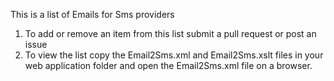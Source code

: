 This is a list of Emails for Sms providers

1. To add or remove an item from this list submit a pull request or post an issue
2. To view the list copy the Email2Sms.xml and Email2Sms.xslt files in your web application folder and open the Email2Sms.xml file on a browser.
